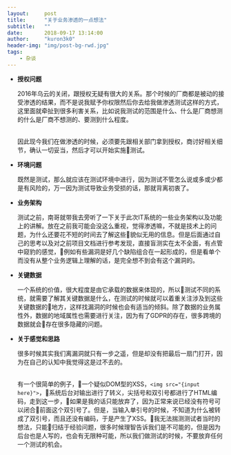```yaml
---
layout:     post
title:      "关于业务渗透的一点想法"
subtitle:   ""
date:       2018-09-17 13:14:00
author:     "kuron3k0"
header-img: "img/post-bg-rwd.jpg"
tags:
    - 杂谈
---
```



- <b>授权问题</b>

    2016年乌云的关闭，跟授权无疑有很大的关系。那个时候的厂商都是被动的接受渗透的结果，而不是说我赋予你权限然后你去给我做渗透测试这样的方式，这里面就牵扯到很多利害关系，比如说我测试的范围是什么、什么是厂商想测的什么是厂商不想测的、要测到什么程度。<br><br>

    因此现今我们在做渗透的时候，必须要先跟相关部门拿到授权，商讨好相关细节，确认一切妥当，然后才可以开始实施测试。<br>


- <b>环境问题</b>

    既然是测试，那么就应该在测试环境中进行，因为测试不管怎么说或多或少都是有风险的，万一因为测试导致业务受损的话，那就背离初衷了。<br>


- <b>业务架构</b>

    测试之前，南哥就带我去旁听了一下关于此次IT系统的一些业务架构以及功能上的讲解。放在之前我可能会没这么重视，觉得渗透嘛，不就是技术上的问题，为什么还要花不短的时间去了解这些貌似无用的信息。但是后面通过自己的思考以及对之前项目文档进行参考发现，直接盲测实在太不全面，有点管中窥豹的感觉，例如有些漏洞是好几个缺陷组合在一起形成的，但是看单个而没有从整个业务逻辑上理解的话，是完全想不到会有这个漏洞的。<br>


- <b>关键数据</b>

    一个系统的价值，很大程度是由它承载的数据来体现的，所以测试不同的系统，就需要了解其关键数据是什么，在测试的时候就可以着重关注涉及到这些关键数据的地方，这样找漏洞的时候也会有适当的倾斜。除了数据的业务属性外，数据的地域属性也需要进行关注，因为有了GDPR的存在，很多跨境的数据就会存在很多隐藏的问题。<br>


- <b>关于感觉和思路</b>

    很多时候其实我们离漏洞就只有一步之遥，但是却没有把最后一扇门打开，因为在自己的认知中我觉得这是过不去的。<br><br>
    
    有一个很简单的例子，一个疑似DOM型的XSS，`<img src="{input here}">`，系统后台对输出进行了转义，尖括号和双引号都进行了HTML编码，走到这一步，如果是我的话只能放弃了，因为正常来说已经没有符号可以闭合前面这个双引号了。但是，当输入单引号的时候，不知道为什么被转成了双引号，而且还没有编码，于是产生了XSS。我无法揣测测试者当时的想法，只能归结于经验问题，很多时候理智告诉我们是不可能的，但是因为后台也是人写的，也会有无限种可能，所以我们做测试的时候，不要放弃任何一个测试的机会。<br>
